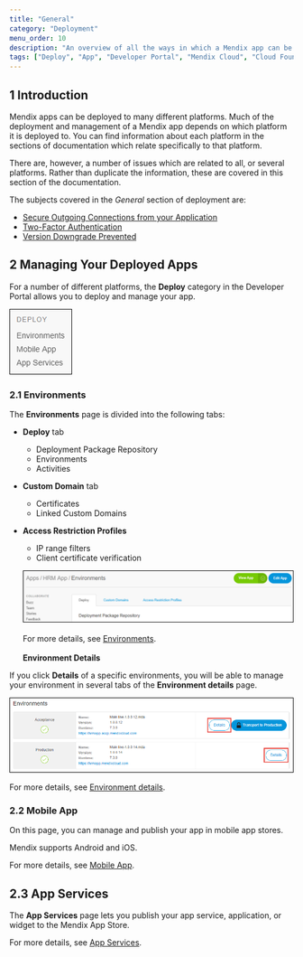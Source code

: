 ```yaml
---
title: "General"
category: "Deployment"
menu_order: 10
description: "An overview of all the ways in which a Mendix app can be deployed"
tags: ["Deploy", "App", "Developer Portal", "Mendix Cloud", "Cloud Foundry", "Azure", "Docker", "IBM", "SAP", "On-premises", "Kubernetes"]
---
```


## 1 Introduction

Mendix apps can be deployed to many different platforms. Much of the deployment and management of a Mendix app depends on which platform it is deployed to. You can find information about each platform in the sections of documentation which relate specifically to that platform.

There are, however, a number of issues which are related to all, or several platforms. Rather than duplicate the information, these are covered in this section of the documentation.

The subjects covered in the *General* section of deployment are:

* [Secure Outgoing Connections from your Application](securing-outgoing-connections-from-your-application)
* [Two-Factor Authentication](two-factor-authentication)
* [Version Downgrade Prevented](version-downgrade-prevention)

## 2 Managing Your Deployed Apps

For a number of different platforms, the **Deploy** category in the Developer Portal allows you to deploy and manage your app.

   ![](attachments/general/deploy.png)

### 2.1 Environments

The **Environments** page is divided into the following tabs:

* **Deploy** tab
    * Deployment Package Repository
    * Environments
    * Activities
* **Custom Domain** tab
    * Certificates
    * Linked Custom Domains
* **Access Restriction Profiles**
    * IP range filters
    * Client certificate verification
    
   ![](attachments/general/environment-tab.png)    
​    
For more details, see [Environments](environments).    
​    
**Environment Details**

If you click **Details** of a specific environments, you will be able to manage your environment in several tabs of the **Environment details** page.

   ![](attachments/general/environment-details.png)

For more details, see [Environment details](environments-details).       

### 2.2 Mobile App

On this page, you can manage and publish your app in mobile app stores.

Mendix supports Android and iOS.

For more details, see [Mobile App](mobileapp).  

## 2.3 App Services

The **App Services** page lets you publish your app service, application, or widget to the Mendix App Store.

For more details, see [App Services](app-services).  
